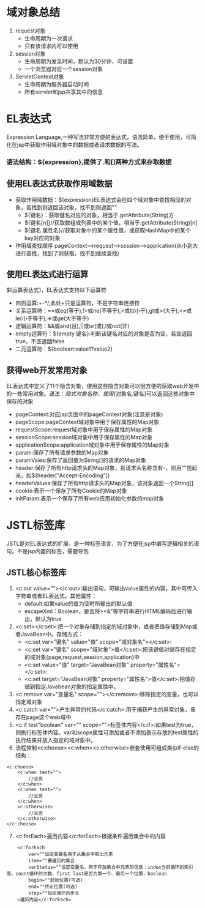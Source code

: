 # 域对象总结
1. request对象
    * 生命周期为一次请求
    * 只有该请求内可以使用
2. session对象
    * 生命周期为发呆时间，默认为30分钟，可设置
    * 一个浏览器对应一个session对象
3. ServletContext对象
    * 生命周期为服务器启动时间
    * 所有servlet和jsp共享其中的信息


# EL表达式
Expression Language,一种写法非常方便的表达式，语法简单，便于使用，可简化在jsp中获取作用域对象中的数据或者请求数据的写法。
### 语法结构：${expression},提供了.和[]两种方式来存取数据

## 使用EL表达式获取作用域数据
* 获取作用域数据：${expression}EL表达式会在四个域对象中查找相应的对象，若找到则返回该对象，找不到则返回""
    * ${键名}：获取键名对应的对象，相当于.getAttribute(String)方
    * ${键名[n]}//获取数组或列表中的某个值，相当于.getAttribute(String)[n]
    * ${键名.属性名}//获取对象中的某个属性值，或获取HashMap中的某个key对应的对象   
* 作用域查找顺序
pageContext-->request-->session-->application(从小到大进行查找，找到了则获取，找不到继续查找)

## 使用EL表达式进行运算
${运算表达式}，EL表达式支持以下运算符
* 四则运算:+-*/,此处+只是运算符，不是字符串连接符
* 关系运算符：==或eq(等于),!=或ne(不等于),<或lt(小于),gt或>(大于),<=或le(小于等于),=>或ge(大于等于)
* 逻辑运算符：&&或and(且),||或or(或),!或not(非)
* empty运算符：${empty 键名}:判断该键名对应的对象是否为空，若空返回true，不空返回false
* 二元运算符：${boolean:value1?value2}

## 获得web开发常用对象
EL表达式中定义了11个隐含对象，使用这些隐含对象可以很方便的获取web开发中的一些常用对象。语法：${隐式对象名称}，使用${对象名.键名}可以返回这些对象中保存的对象
* pageContext:对应jsp页面中的pageContext对象(注意是对象)
* pageScope:pageContext域对象中用于保存属性的Map对象
* requestScope:request域对象中用于保存属性的Map对象
* sessionScope:session域对象中用于保存属性的Map对象
* applicationScope:application域对象中用于保存属性的Map对象
* param:保存了所有请求参数的Map对象
* paramVales:保存了返回值为String[]的请求的Map对象
* header:保存了所有http请求头的Map对象，若请求头名称含有-，则用""包起来，如${header["Accept-Encoding"]}
* headerValues:保存了所有http请求头的Map对象，该对象返回一个String[]
* cookie:表示一个保存了所有Cookie的Map对象
* initParam:表示一个保存了所有web应用初始化参数的map对象


# JSTL标签库
JSTL是对EL表达式的扩展，是一种标签语言，为了方便在jsp中编写逻辑相关的语句。不是jsp内置的标签，需要导包

## JSTL核心标签库
1. <c:out value=""></c:out>:输出语句，可输出value属性的内容，其中可传入字符串或者EL表达式。其他属性：
    * default:如果value的值为空时所输出的默认值
    * escapeXml：Boolean，是否将><&"等字符串进行HTML编码后进行输出，默认为true
2. <c:set></c:set>:把一个对象存储到指定的域对象中，或者把值存储到Map或者JavaBean中。存储方式：
    * <c:set var="键名" value="值" scope="域对象名"></c:set>:
    * <c:set var="键名" scope="域对象">值</c:set>:把该键值对储存在指定的域对象{page,request,session,application}中
    * <c:set value="值" target="JavaBean对象" property="属性名"></c:set>:
    * <c:set target="JavaBean对象" property="属性名">值</c:set>:把值存储到指定Javabean对象的指定属性中。
3. <c:remove var="变量名" scope=""></c:remove>:移除指定的变量，也可以指定域对象
4. <c:catch var="">产生异常的代码</c:catch>:用于捕获产生的异常对象，保存在page这个web域中
5. <c:if test"boolean" var="" scope="">标签体内容</c:if>:如果test为true，则执行标签体内容。var和scope属性可添加或者不添加表示存放的test属性的执行结果并放入指定的域对象中。
6. 流程控制<c:choose><c:when><c:otherwise>嵌套使用可组成类似if-else的结构：
```
<c:choose>
    <c:when test="">
        //业务
    </c:when>
    <c:when test="">
        //业务
    </c:when>
    <c:otherwise>
        //业务
    </c:otherwise>
</c:choose>
```
7. <c:forEach>遍历内容</c:forEach>根据条件遍历集合中的内容
```
    <c:forEach
        var=""设定变量名用于从集合中取出元素
        item=""要遍历的集合
        varStatus=""设定变量名，用于存放集合中元素的信息：index当前循环的索引值，count循环的次数，first last是否为第一个、最后一个位置，boolean
        begin=""起始位置(可选)
        end=""终止位置(可选)
        step=""指定循环的步长
    >遍历内容</c:forEach>
```